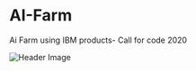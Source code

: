 # AI-Farm
Ai Farm using IBM products- Call for code 2020

![Header Image](https://github.com/kalicharan-n/AI-Farm/tree/master/Images/header.png)
